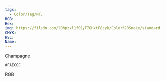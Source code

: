 ```yaml
---
tags:
  - Color/Tag/NTC
RGB:
Hex:
img: https://filedn.com/l0hpzxl1f01yT7GHxtF8cyk/Color%20Snake/standard_csv_to_svg/FAECCC.svg
CMYK:
HSL:
Name:
---
```

Champagne
```palette
#FAECCC
```
RGB

